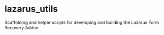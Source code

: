 # lazarus_utils
Scaffolding and helper scripts for developing and building the Lazarus Form Recovery Addon
